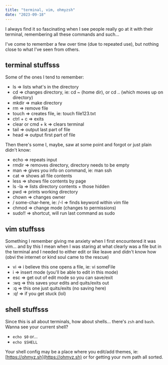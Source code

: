 ```yaml
---
title: "terminal, vim, ohmyzsh"
date: "2023-09-18"
---
```


I always find it so fascinating when I see people really go at it with their terminal, remembering all these commands and such...

I've come to remember a few over time (due to repeated use), but nothing close to what I've seen from others.

## terminal stuffsss

Some of the ones I tend to remember:
* ls => lists what's in the directory
* cd => changes directory, ie: cd ~ (home dir), or cd .. (which moves up on directory)
* mkdir => make directory
* rm => remove file
* touch => creates file, ie: touch file123.txt
* ctrl + c => exits
* clear or cmd + k => clears terminal
* tail => output last part of file
* head => output first part of file

Then there's some I, maybe, saw at some point and forgot or just plain didn't know:
* echo => repeats input
* rmdir => removes directory, directory needs to be empty
* man => gives you info on command, ie: man ssh
* cat => shows all file contents
* less => shows file contents by page
* ls -la => lists directory contents + those hidden
* pwd => prints working directory
* chown => changes owner
* / some-char-here, ie: /-l => finds keyword within vim file
* chmod => change mode (changes to permissions)
* sudo!! => shortcut, will run last command as sudo

## vim stuffsss
Something I remember giving me anxiety when I first encountered it was vim... and by this I mean when I was staring at what clearly was a file but in the terminal and I needed to either edit or like leave and didn't know how (obvi the internet or kind soul came to the rescue)
* vi => i believe this one opens a file, ie: vi someFile
* i => insert mode (you'll be able to edit in this mode)
* esc => get out of edit mode so you can save/exit
* :wq => this saves your edits and quits/exits out
* :q => this one just quits/exits (no saving here)
* :q! => if you get stuck (lol)

## shell stuffsss
Since this is all about terminals, how about shells... there's `zsh` and `bash`. Wanna see your current shell?
* `echo $0` or...
* `echo $SHELL`

Your shell config may be a place where you edit/add themes, ie: [https://ohmyz.sh](https://ohmyz.sh) or for getting your nvm path all sorted.
